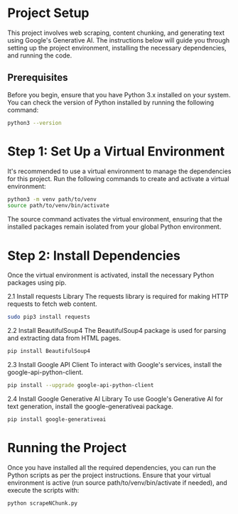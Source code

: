 # Project Setup

This project involves web scraping, content chunking, and generating text using Google's Generative AI. The instructions below will guide you through setting up the project environment, installing the necessary dependencies, and running the code.

## Prerequisites

Before you begin, ensure that you have Python 3.x installed on your system. You can check the version of Python installed by running the following command:

```bash
python3 --version
```
# Step 1: Set Up a Virtual Environment
It's recommended to use a virtual environment to manage the dependencies for this project. Run the following commands to create and activate a virtual environment:

```bash
python3 -m venv path/to/venv
source path/to/venv/bin/activate
```

The source command activates the virtual environment, ensuring that the installed packages remain isolated from your global Python environment.

# Step 2: Install Dependencies
Once the virtual environment is activated, install the necessary Python packages using pip.

2.1 Install requests Library
The requests library is required for making HTTP requests to fetch web content.

```bash
sudo pip3 install requests
```
2.2 Install BeautifulSoup4
The BeautifulSoup4 package is used for parsing and extracting data from HTML pages.

```bash
pip install BeautifulSoup4
```

2.3 Install Google API Client
To interact with Google's services, install the google-api-python-client.
```bash
pip install --upgrade google-api-python-client
```

2.4 Install Google Generative AI Library
To use Google's Generative AI for text generation, install the google-generativeai package.
```bash
pip install google-generativeai
```

# Running the Project

Once you have installed all the required dependencies, you can run the Python scripts as per the project instructions. Ensure that your virtual environment is active (run source path/to/venv/bin/activate if needed), and execute the scripts with:

```bash
python scrapeNChunk.py
```


